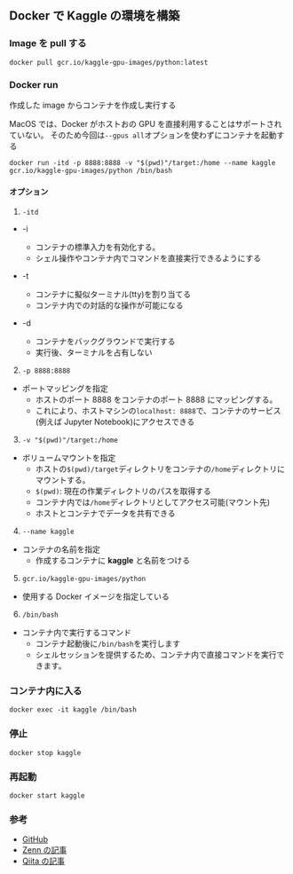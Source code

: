 ## Docker で Kaggle の環境を構築

### Image を pull する

```
docker pull gcr.io/kaggle-gpu-images/python:latest
```

### Docker run

作成した image からコンテナを作成し実行する

MacOS では、Docker がホストおの GPU を直接利用することはサポートされていない。
そのため今回は`--gpus all`オプションを使わずにコンテナを起動する

```
docker run -itd -p 8888:8888 -v "$(pwd)"/target:/home --name kaggle gcr.io/kaggle-gpu-images/python /bin/bash
```

#### オプション

1. `-itd`

- -i

  - コンテナの標準入力を有効化する。
  - シェル操作やコンテナ内でコマンドを直接実行できるようにする

- -t

  - コンテナに擬似ターミナル(tty)を割り当てる
  - コンテナ内での対話的な操作が可能になる

- -d
  - コンテナをバックグラウンドで実行する
  - 実行後、ターミナルを占有しない

2. `-p 8888:8888`

- ポートマッピングを指定
  - ホストのポート 8888 をコンテナのポート 8888 にマッピングする。
  - これにより、ホストマシンの`localhost: 8888`で、コンテナのサービス
    (例えば Jupyter Notebook)にアクセスできる

3. `-v "$(pwd)"/target:/home`

- ボリュームマウントを指定
  - ホストの`$(pwd)/target`ディレクトリをコンテナの`/home`ディレクトリにマウントする。
  - `$(pwd)`: 現在の作業ディレクトリのパスを取得する
  - コンテナ内では`/home`ディレクトリとしてアクセス可能(マウント先)
  - ホストとコンテナでデータを共有できる

4. `--name kaggle`

- コンテナの名前を指定
  - 作成するコンテナに **kaggle** と名前をつける

5. `gcr.io/kaggle-gpu-images/python`

- 使用する Docker イメージを指定している

6. `/bin/bash`

- コンテナ内で実行するコマンド
  - コンテナ起動後に`/bin/bash`を実行します
  - シェルセッションを提供するため、コンテナ内で直接コマンドを実行できます。

### コンテナ内に入る

```
docker exec -it kaggle /bin/bash
```

### 停止

```
docker stop kaggle
```

### 再起動

```
docker start kaggle
```

### 参考

- [GitHub](https://github.com/Kaggle/docker-python?tab=readme-ov-file)
- [Zenn の記事](https://zenn.dev/yuto_mo/articles/d261e96f35986a)
- [Qiita の記事](https://qiita.com/A7_data/items/9d1a1911e001236a6b5b)
